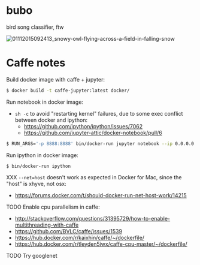# bubo
bird song classifier, ftw

![01112015092413_snowy-owl-flying-across-a-field-in-falling-snow](https://cloud.githubusercontent.com/assets/2320606/16715170/daec6e18-468d-11e6-94a9-35669e342fcf.jpg)

# Caffe notes

Build docker image with caffe + jupyter:
```sh
$ docker build -t caffe-jupyter:latest docker/
```

Run notebook in docker image:
- `sh -c` to avoid "restarting kernel" failures, due to some exec conflict between docker and ipython:
  - https://github.com/ipython/ipython/issues/7062
  - https://github.com/jupyter-attic/docker-notebook/pull/6
```sh
$ RUN_ARGS='-p 8888:8888' bin/docker-run jupyter notebook --ip 0.0.0.0 --debug --no-browser
```

Run ipython in docker image:
```
$ bin/docker-run ipython
```

XXX `--net=host` doesn't work as expected in Docker for Mac, since the "host" is xhyve, not osx:
- https://forums.docker.com/t/should-docker-run-net-host-work/14215

TODO Enable cpu parallelism in caffe:
- http://stackoverflow.com/questions/31395729/how-to-enable-multithreading-with-caffe
- https://github.com/BVLC/caffe/issues/1539
- https://hub.docker.com/r/kaixhin/caffe/~/dockerfile/
- https://hub.docker.com/r/tleyden5iwx/caffe-cpu-master/~/dockerfile/

TODO Try googlenet
